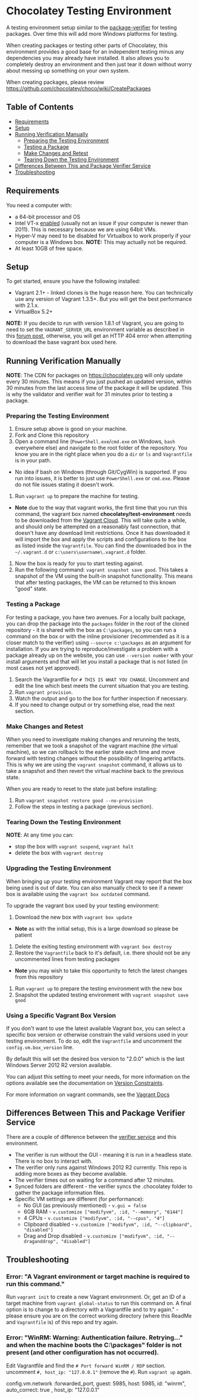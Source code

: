 # Chocolatey Testing Environment

A testing environment setup similar to the [package-verifier](https://docs.chocolatey.org/en-us/community-repository/moderation/package-verifier) for testing packages. Over time this will add more Windows platforms for testing.

When creating packages or testing other parts of Chocolatey, this environment provides a good base for an independent testing minus any dependencies you may already have installed. It also allows you to completely destroy an environment and then just tear it down without worry about messing up something on your own system.

When creating packages, please review https://github.com/chocolatey/choco/wiki/CreatePackages

## Table of Contents

- [Requirements](#requirements)
- [Setup](#setup)
- [Running Verification Manually](#running-verification-manually)
  - [Preparing the Testing Environment](#preparing-the-testing-environment)
  - [Testing a Package](#testing-a-package)
  - [Make Changes and Retest](#make-changes-and-retest)
  - [Tearing Down the Testing Environment](#tearing-down-the-testing-environment)
- [Differences Between This and Package Verifier Service](#differences-between-this-and-package-verifier-service)
- [Troubleshooting](#troubleshooting)

## Requirements

You need a computer with:

* a 64-bit processor and OS
* Intel VT-x [enabled](http://www.howtogeek.com/213795/how-to-enable-intel-vt-x-in-your-computers-bios-or-uefi-firmware/) (usually not an issue if your computer is newer than 2011). This is necessary because we are using 64bit VMs.
* Hyper-V may need to be disabled for Virtualbox to work properly if your computer is a Windows box. **NOTE:** This may actually not be required.
* At least 10GB of free space.

## Setup

To get started, ensure you have the following installed:

 * Vagrant 2.1+ - linked clones is the huge reason here. You can technically use any version of Vagrant 1.3.5+. But you will get the best performance with 2.1.x.
 * VirtualBox 5.2+

**NOTE:** If you decide to run with version 1.8.1 of Vagrant, you are going to need to set the `VAGRANT_SERVER_URL` environment variable as described in this [forum post](https://groups.google.com/forum/#!msg/vagrant-up/H8C68UTkosU/qz4YUmAgBAAJ), otherwise, you will get an HTTP 404 error when attempting to download the base vagrant box used here.

## Running Verification Manually

**NOTE**: The CDN for packages on https://chocolatey.org will only update every 30 minutes. This means if you just pushed an updated version, within 30 minutes from the last access time of the package it will be updated. This is why the validator and verifier wait for 31 minutes prior to testing a package.

### Preparing the Testing Environment

 1. Ensure setup above is good on your machine.
 1. Fork and Clone this repository
 1. Open a command line (`PowerShell.exe`/`cmd.exe` on Windows, `bash` everywhere else) and navigate to the root folder of the repository.  You know you are in the right place when you do a `dir` or `ls` and `Vagrantfile` is in your path.
   * No idea if bash on Windows (through Git/CygWin) is supported. If you run into issues, it is better to just use `PowerShell.exe` or `cmd.exe`. Please do not file issues stating it doesn't work.
 1. Run `vagrant up` to prepare the machine for testing.
   * **Note** due to the way that vagrant works, the first time that you run this command, the vagrant box named __chocolatey/test-environment__ needs to be downloaded from the [Vagrant Cloud](https://app.vagrantup.com/chocolatey/boxes/test-environment).  This will take quite a while, and should only be attempted on a reasonably fast connection, that doesn't have any download limit restrictions. Once it has downloaded it will import the box and apply the scripts and configurations to the box as listed inside the `Vagrantfile`.  You can find the downloaded box in the `~/.vagrant.d` or `c:\users\username\.vagrant.d` folder.
 1. Now the box is ready for you to start testing against.
 1. Run the following command: `vagrant snapshot save good`.  This takes a snapshot of the VM using the built-in snapshot functionality. This means that after testing packages, the VM can be returned to this known "good" state.

### Testing a Package

For testing a package, you have two avenues. For a locally built package, you can drop the package into the `packages` folder in the root of the cloned repository - it is shared with the box as `C:\packages`, so you can run a command on the box or with the inline provisioner (recommended as it is a closer match to the verifier) using `--source c:\packages` as an argument for installation. If you are trying to reproduce/investigate a problem with a package already up on the website, you can use `--version number` with your install arguments and that will let you install a package that is not listed (in most cases not yet approved).

 1. Search the Vagrantfile for `# THIS IS WHAT YOU CHANGE`.  Uncomment and edit the line which best meets the current situation that you are testing.
 1. Run `vagrant provision`.
 1. Watch the output and go to the box for further inspection if necessary.
 1. If you need to change output or try something else, read the next section.

### Make Changes and Retest

When you need to investigate making changes and rerunning the tests, remember that we took a snapshot of the vagrant machine (the virtual machine), so we can rollback to the earlier state each time and move forward with testing changes without the possibility of lingering artifacts. This is why we are using the `vagrant snapshot` command, it allows us to take a snapshot and then revert the virtual machine back to the previous state.

When you are ready to reset to the state just before installing:

 1. Run `vagrant snapshot restore good --no-provision`
 1. Follow the steps in testing a package (previous section).

### Tearing Down the Testing Environment

**NOTE**: At any time you can:

* stop the box with `vagrant suspend`, `vagrant halt`
* delete the box with `vagrant destroy`

### Upgrading the Testing Environment

When bringing up your testing environment Vagrant may report that the box being used is out of date. You can also manually check to see if a newer box is available using the `vagrant box outdated` command.

To upgrade the vagrant box used by your testing environment:

 1. Download the new box with `vagrant box update`
   * **Note** as with the initial setup, this is a large download so please be patient
 1. Delete the exiting testing environment with `vagrant box destroy`
 1. Restore the `Vagrantfile` back to it's default, i.e. there should not be any uncommented lines from testing packages
   * **Note** you may wish to take this opportunity to fetch the latest changes from this repository
 1. Run `vagrant up` to prepare the testing environment with the new box
 1. Snapshot the updated testing environment with `vagrant snapshot save good`

### Using a Specific Vagrant Box Version

If you don't want to use the latest available Vagrant box, you can select a specific box version or otherwise constrain the valid versions used in your testing environment. To do so, edit the `Vagrantfile` and uncomment the `config.vm.box_version` line.

By default this will set the desired box version to "2.0.0" which is the last Windows Server 2012 R2 version available.

You can adjust this setting to meet your needs, for more information on the options available see the documentation on [Version Constraints](https://developer.hashicorp.com/vagrant/docs/boxes/versioning#version-constraints).

For more information on vagrant commands, see the [Vagrant Docs](http://docs.vagrantup.com/v2/cli/index.html)

## Differences Between This and Package Verifier Service

There are a couple of difference between the [verifier service](https://docs.chocolatey.org/en-us/community-repository/moderation/package-verifier) and this environment.

 * The verifier is run without the GUI - meaning it is run in a headless state. There is no box to interact with.
 * The verifier only runs against Windows 2012 R2 currently. This repo is adding more boxes as they become available.
 * The verifier times out on waiting for a command after 12 minutes.
 * Synced folders are different - the verifier syncs the .chocolatey folder to gather the package information files.
 * Specific VM settings are different (for performance):
    * No GUI (as previously mentioned) - `v.gui = false`
    * 6GB RAM - `v.customize ["modifyvm", :id, "--memory", "6144"]`
    * 4 CPUs - `v.customize ["modifyvm", :id, "--cpus", "4"]`
    * Clipboard disabled - `v.customize ["modifyvm", :id, "--clipboard", "disabled"]`
    * Drag and Drop disabled - `v.customize ["modifyvm", :id, "--draganddrop", "disabled"]`

## Troubleshooting

### Error: "A Vagrant environment or target machine is required to run this command."

Run `vagrant init` to create a new Vagrant environment. Or, get an ID of a target machine from `vagrant global-status` to run this command on. A final option is to change to a directory with a Vagrantfile and to try again." - please ensure you are on the correct working directory (where this ReadMe and `Vagrantfile` is) of this repo and try again.

### Error: "WinRM: Warning: Authentication failure. Retrying..." and when the machine boots the C:\packages" folder is not present (and other configuration has not occurred).

Edit Vagrantfile and find the `# Port forward WinRM / RDP` section. uncomment `#, host_ip: "127.0.0.1"` (remove the `#`). Run `vagrant up` again.

  config.vm.network :forwarded_port, guest: 5985, host: 5985, id: "winrm", auto_correct: true , host_ip: "127.0.0.1"
